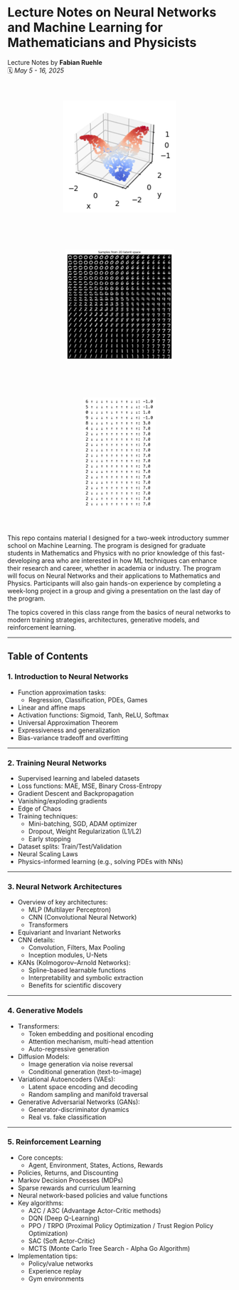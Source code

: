 # Lecture Notes on Neural Networks and Machine Learning for Mathematicians and Physicists

Lecture Notes by **Fabian Ruehle**  
🗓️ *May 5 - 16, 2025*

<p align="center">
  <img src="img/NNTraining.png" height="250", style="padding: 40px;">
  <img src="img/VAE.png" height="250", style="padding: 40px;">
  <img src="img/RL.png" height="250", style="padding: 40px;">
</p>

This repo contains material I designed for a two-week introductory summer school on Machine Learning. The program is designed for graduate students in Mathematics and Physics with no prior knowledge of this fast-developing area who are interested in how ML techniques can enhance their research and career, whether in academia or industry. The program will focus on Neural Networks and their applications to Mathematics and Physics. Participants will also gain hands-on experience by completing a week-long project in a group and giving a presentation on the last day of the program.

The topics covered in this class  range from the basics of neural networks to modern training strategies, architectures, generative models, and reinforcement learning.

---

## Table of Contents

### 1. Introduction to Neural Networks
- Function approximation tasks:
  - Regression, Classification, PDEs, Games
- Linear and affine maps
- Activation functions: Sigmoid, Tanh, ReLU, Softmax
- Universal Approximation Theorem
- Expressiveness and generalization
- Bias-variance tradeoff and overfitting

---

### 2. Training Neural Networks
- Supervised learning and labeled datasets
- Loss functions: MAE, MSE, Binary Cross-Entropy
- Gradient Descent and Backpropagation
- Vanishing/exploding gradients
- Edge of Chaos
- Training techniques:
  - Mini-batching, SGD, ADAM optimizer
  - Dropout, Weight Regularization (L1/L2)
  - Early stopping
- Dataset splits: Train/Test/Validation
- Neural Scaling Laws
- Physics-informed learning (e.g., solving PDEs with NNs)

---

### 3. Neural Network Architectures
- Overview of key architectures:
  - MLP (Multilayer Perceptron)
  - CNN (Convolutional Neural Network)
  - Transformers
- Equivariant and Invariant Networks
- CNN details:
  - Convolution, Filters, Max Pooling
  - Inception modules, U-Nets
- KANs (Kolmogorov–Arnold Networks):
  - Spline-based learnable functions
  - Interpretability and symbolic extraction
  - Benefits for scientific discovery

---

### 4. Generative Models
- Transformers:
  - Token embedding and positional encoding
  - Attention mechanism, multi-head attention
  - Auto-regressive generation
- Diffusion Models:
  - Image generation via noise reversal
  - Conditional generation (text-to-image)
- Variational Autoencoders (VAEs):
  - Latent space encoding and decoding
  - Random sampling and manifold traversal
- Generative Adversarial Networks (GANs):
  - Generator-discriminator dynamics
  - Real vs. fake classification

---

### 5. Reinforcement Learning
- Core concepts:
  - Agent, Environment, States, Actions, Rewards
- Policies, Returns, and Discounting
- Markov Decision Processes (MDPs)
- Sparse rewards and curriculum learning
- Neural network-based policies and value functions
- Key algorithms:
  - A2C / A3C (Advantage Actor-Critic methods)
  - DQN (Deep Q-Learning)
  - PPO / TRPO (Proximal Policy Optimization / Trust Region Policy Optimization)
  - SAC (Soft Actor-Critic)
  - MCTS (Monte Carlo Tree Search - Alpha Go Algorithm)
- Implementation tips:
  - Policy/value networks
  - Experience replay
  - Gym environments
